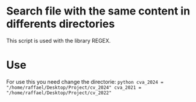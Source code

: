 # Search file with the same content in differents directories 
This script is used with the library REGEX.

# Use
For use this you need change the directorie:
    ```python
      cva_2024 = "/home/raffael/Desktop/Project/cv_2024"
      cva_2021 = "/home/raffael/Desktop/Project/cv_2022"
    ```
